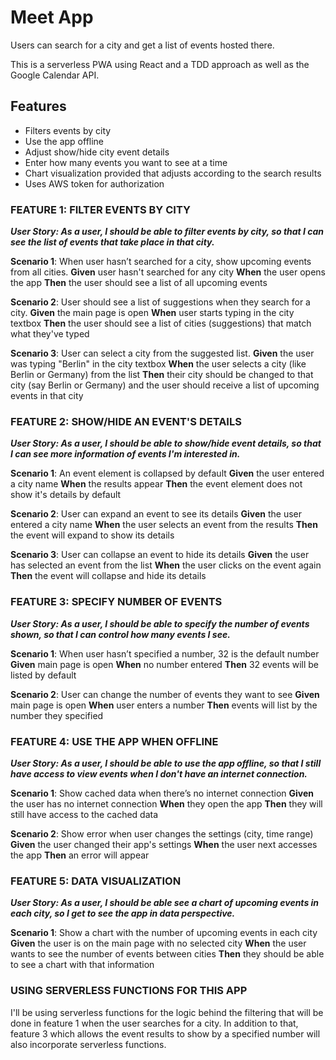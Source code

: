 # Meet App

Users can search for a city and get a list of events hosted there.

This is a serverless PWA using React and a TDD approach as well as the Google Calendar API.

## Features

- Filters events by city
- Use the app offline
- Adjust show/hide city event details
- Enter how many events you want to see at a time
- Chart visualization provided that adjusts according to the search results
- Uses AWS token for authorization

### FEATURE 1: FILTER EVENTS BY CITY

**_User Story: As a user, I should be able to filter events by city, so that I can see the list of events that take place in that city._**

**Scenario 1**: When user hasn’t searched for a city, show upcoming events from all cities.
**Given** user hasn't searched for any city
**When** the user opens the app
**Then** the user should see a list of all upcoming events

**Scenario 2**: User should see a list of suggestions when they search for a city.
**Given** the main page is open
**When** user starts typing in the city textbox
**Then** the user should see a list of cities (suggestions) that match what they've typed

**Scenario 3**: User can select a city from the suggested list.
**Given** the user was typing "Berlin" in the city textbox
**When** the user selects a city (like Berlin or Germany) from the list
**Then** their city should be changed to that city (say Berlin or Germany) and the user should receive a list of upcoming events in that city

### FEATURE 2: SHOW/HIDE AN EVENT'S DETAILS

**_User Story: As a user, I should be able to show/hide event details, so that I can see more information of events I'm interested in._**

**Scenario 1**: An event element is collapsed by default
**Given** the user entered a city name
**When** the results appear
**Then** the event element does not show it's details by default

**Scenario 2**: User can expand an event to see its details
**Given** the user entered a city name
**When** the user selects an event from the results
**Then** the event will expand to show its details

**Scenario 3**: User can collapse an event to hide its details
**Given** the user has selected an event from the list
**When** the user clicks on the event again
**Then** the event will collapse and hide its details

### FEATURE 3: SPECIFY NUMBER OF EVENTS

**_User Story: As a user, I should be able to specify the number of events shown, so that I can control how many events I see._**

**Scenario 1**: When user hasn’t specified a number, 32 is the default number
**Given** main page is open
**When** no number entered
**Then** 32 events will be listed by default

**Scenario 2**: User can change the number of events they want to see
**Given** main page is open
**When** user enters a number
**Then** events will list by the number they specified

### FEATURE 4: USE THE APP WHEN OFFLINE

**_User Story: As a user, I should be able to use the app offline, so that I still have access to view events when I don't have an internet connection._**

**Scenario 1**: Show cached data when there’s no internet connection
**Given** the user has no internet connection
**When** they open the app
**Then** they will still have access to the cached data

**Scenario 2**: Show error when user changes the settings (city, time range)
**Given** the user changed their app's settings
**When** the user next accesses the app
**Then** an error will appear

### FEATURE 5: DATA VISUALIZATION

**_User Story: As a user, I should be able see a chart of upcoming events in each city, so I get to see the app in data perspective._**

**Scenario 1**: Show a chart with the number of upcoming events in each city
**Given** the user is on the main page with no selected city
**When** the user wants to see the number of events between cities
**Then** they should be able to see a chart with that information

### USING SERVERLESS FUNCTIONS FOR THIS APP

I'll be using serverless functions for the logic behind the filtering that will be done in feature 1 when the user searches for a city. In addition to that, feature 3 which allows the event results to show by a specified number will also incorporate serverless functions.
